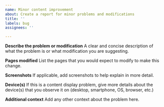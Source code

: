 ```yaml
---
name: Minor content improvement
about: Create a report for minor problems and modifications
title: ''
labels: bug
assignees: ''

---
```


**Describe the problem or modification**
A clear and concise description of what the problem is or what modification you are suggesting.

**Pages modified**
List the pages that you would expect to modify to make this change.

**Screenshots**
If applicable, add screenshots to help explain in more detail.

**Device(s)**
If this is a content display problem, give more details about the device(s) that you observe it on 
(desktop, smartphone, OS, browser, etc.)

**Additional context**
Add any other context about the problem here.
